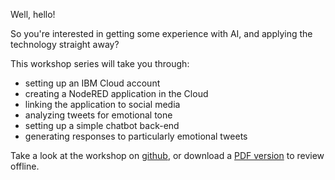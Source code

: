 Well, hello!

So you're interested in getting some experience with AI, and applying the technology straight away?

This workshop series will take you through:
+ setting up an IBM Cloud account
+ creating a NodeRED application in the Cloud
+ linking the application to social media
+ analyzing tweets for emotional tone
+ setting up a simple chatbot back-end
+ generating responses to particularly emotional tweets

Take a look at the workshop on [github](rdc-qcon-workshop-overview.md), or download
a [PDF version](rdc-linuxing-workshop-overview.pdf) to review offline.
